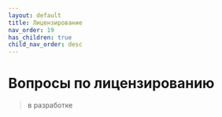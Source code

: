 ```yaml
---
layout: default
title: Лицензирование
nav_order: 19
has_children: true
child_nav_order: desc
---
```


# Вопросы по лицензированию

> в разработке

